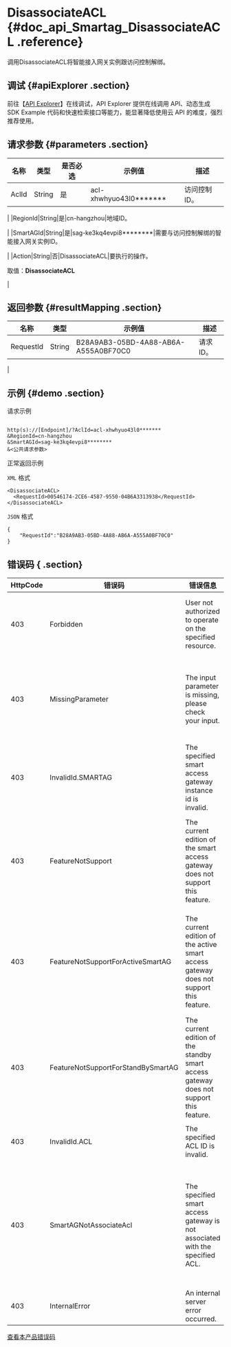 # DisassociateACL {#doc_api_Smartag_DisassociateACL .reference}

调用DisassociateACL将智能接入网关实例跟访问控制解绑。

## 调试 {#apiExplorer .section}

前往【[API Explorer](https://api.aliyun.com/#product=Smartag&api=DisassociateACL)】在线调试，API Explorer 提供在线调用 API、动态生成 SDK Example 代码和快速检索接口等能力，能显著降低使用云 API 的难度，强烈推荐使用。

## 请求参数 {#parameters .section}

|名称|类型|是否必选|示例值|描述|
|--|--|----|---|--|
|AclId|String|是|acl-xhwhyuo43l0\*\*\*\*\*\*\*|访问控制ID。

 |
|RegionId|String|是|cn-hangzhou|地域ID。

 |
|SmartAGId|String|是|sag-ke3kq4evpi8\*\*\*\*\*\*\*\*|需要与访问控制解绑的智能接入网关实例ID。

 |
|Action|String|否|DisassociateACL|要执行的操作。

 取值：**DisassociateACL**

 |

## 返回参数 {#resultMapping .section}

|名称|类型|示例值|描述|
|--|--|---|--|
|RequestId|String|B28A9AB3-05BD-4A88-AB6A-A555A0BF70C0|请求ID。

 |

## 示例 {#demo .section}

请求示例

``` {#request_demo}

http(s)://[Endpoint]/?AclId=acl-xhwhyuo43l0*******
&RegionId=cn-hangzhou
&SmartAGId=sag-ke3kq4evpi8********
&<公共请求参数>

```

正常返回示例

`XML` 格式

``` {#xml_return_success_demo}
<DisassociateACL>
  <RequestId>00546174-2CE6-4587-9550-04B6A3313938</RequestId>
</DisassociateACL>

```

`JSON` 格式

``` {#json_return_success_demo}
{
	"RequestId":"B28A9AB3-05BD-4A88-AB6A-A555A0BF70C0"
}
```

## 错误码 { .section}

|HttpCode|错误码|错误信息|描述|
|--------|---|----|--|
|403|Forbidden|User not authorized to operate on the specified resource.|用户没有操作此资源的权限|
|403|MissingParameter|The input parameter is missing, please check your input.|输入参数缺失，请检查您的输入|
|403|InvalidId.SMARTAG|The specified smart access gateway instance id is invalid.|无效的智能接入网关ID|
|403|FeatureNotSupport|The current edition of the smart access gateway does not support this feature.|智能接入网关当前版本不支持该功能特性|
|403|FeatureNotSupportForActiveSmartAG|The current edition of the active smart access gateway does not support this feature.|主智能接入网关的当前版本不支持该功能特性|
|403|FeatureNotSupportForStandBySmartAG|The current edition of the standby smart access gateway does not support this feature.|备智能接入网关的当前版本不支持该功能特性|
|403|InvalidId.ACL|The specified ACL ID is invalid.|无效的ACL组ID|
|403|SmartAGNotAssociateAcl|The specified smart access gateway is not associated with the specified ACL.|您选择的智能接入网关没有和您选择的ACL组绑定|
|403|InternalError|An internal server error occurred.|内部服务错误|

[查看本产品错误码](https://error-center.aliyun.com/status/product/Smartag)

